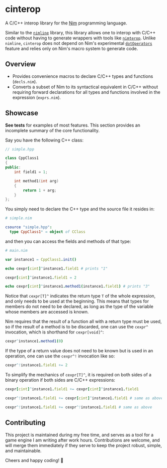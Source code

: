 # cinterop

A C/C++ interop library for the [Nim](https://nim-lang.org/) programming
language.

Similar to the [`nimline`](https://github.com/sinkingsugar/nimline) library,
this library allows one to interop with C/C++ code without having to generate
wrappers with tools like [`nimterop`](https://github.com/nimterop/nimterop).
Unlike `nimline`, `cinterop` does not depend on Nim's experimental
[`dotOperators`](https://nim-lang.org/docs/manual_experimental.html#special-operators)
feature and relies only on Nim's macro system to generate code.

## Overview

* Provides convenience macros to declare C/C++ types and functions
(`decls.nim`).
* Converts a subset of Nim to its syntactical equivalent in C/C++ without
requiring forward declarations for all types and functions involved in the
expression (`exprs.nim`).

## Showcase

**See tests** for examples of most features. This section provides an
incomplete summary of the core functionality.

Say you have the following C++ class:

```cpp
// simple.hpp

class CppClass1
{
public:
    int field1 = 1;

    int method1(int arg)
    {
        return 1 + arg;
    }
};
```

You simply need to declare the C++ type and the source file it resides in:

```nim
# simple.nim

csource "simple.hpp":
  type CppClass1* = object of CClass
```

and then you can access the fields and methods of that type:

```nim
# main.nim

var instance1 = CppClass1.init()

echo cexpr[cint]^instance1.field1 # prints "1"

cexpr[cint]^instance1.field1 = 2

echo cexpr[cint]^instance1.method1(instance1.field1) # prints "3"
```

Notice that `cexpr[T]^` indicates the return type `T` of the whole expression,
and only needs to be used at the beginning. This means that types for members do
not need to be declared, as long as the type of the variable whose members are
accessed is known.

Nim requires that the result of a function all with a return type must be used,
so if the result of a method is to be discarded, one can use the `cexpr^`
invocation, which is shorthand for `cexpr[void]^`:

```nim
cexpr^instance1.method1(0)
```

If the type of a return value does not need to be known but is used in an
operation, one can use the `cexpr^!` invocation like so:

```nim
cexpr^!instance1.field1 += 2
```

To simplify the mechanics of `cexpr[T]^`, it is required on both sides of a binary
operation if both sides are C/C++ expressions:

```nim
cexpr[cint]^instance1.field1 += cexpr[cint]^instance1.field1

cexpr^!instance1.field1 += cexpr[cint]^instance1.field1 # same as above

cexpr^!instance1.field1 += cexpr^!instance1.field1 # same as above
```

## Contributing

This project is maintained during my free time, and serves as a tool for a game
engine I am writing after work hours. Contributions are welcome, and will
merge them immediately if they serve to keep the project robust, simple, and
maintainable.

Cheers and happy coding! 🍺
